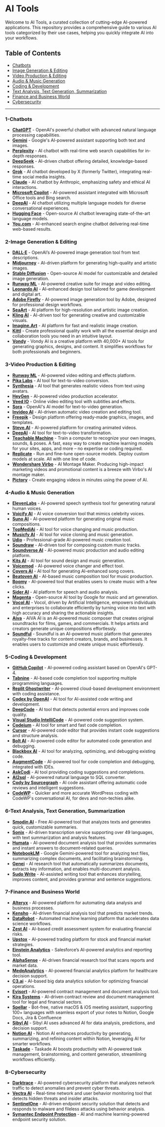 # AI Tools
Welcome to AI Tools, a curated collection of cutting-edge AI-powered applications. This repository provides a comprehensive guide to various AI tools categorized by their use cases, helping you quickly integrate AI into your workflows.

## Table of Contents
- [Chatbots](#1-chatbots)
- [Image Generation & Editing](#2-image-generation--editing)
- [Video Production & Editing](#3-video-production--editing)
- [Audio & Music Generation](#4-audio--music-generation)
- [Coding & Development](#5-coding--development)
- [Text Analysis, Text Generation, Summarization](#6-text-analysis-text-generation-summarization)
- [Finance and Business World](#7-finance-and-business-world)
- [Cybersecurity](#8-cybersecurity)
---
### 1-Chatbots

- **[ChatGPT](https://chatgpt.com/)** - OpenAI's powerful chatbot with advanced natural language processing capabilities.
- **[Gemini](https://gemini.google.com/app)** - Google's AI-powered assistant supporting both text and images.
- **[Perplexity](https://www.perplexity.ai/)** - AI chatbot with real-time web search capabilities for in-depth responses.
- **[DeepSeek](https://chat.deepseek.com/)** - AI-driven chatbot offering detailed, knowledge-based responses.
- **[Grok](https://grok.com/)** - AI chatbot developed by X (formerly Twitter), integrating real-time social media insights.
- **[Claude](https://claude.ai/)** - AI chatbot by Anthropic, emphasizing safety and ethical AI interactions.
- **[Microsoft Copilot](https://copilot.microsoft.com/)** - AI-powered assistant integrated with Microsoft Office tools and Bing search.
- **[DeepAI](https://deepai.org/chat)** - AI chatbot utilizing multiple language models for diverse conversational experiences.
- **[Hugging Face](https://huggingface.co/chat/)** - Open-source AI chatbot leveraging state-of-the-art language models.
- **[You.com](https://you.com/)** - AI-enhanced search engine chatbot delivering real-time web-based results.

### 2-Image Generation & Editing

- **[DALL·E](https://openai.com/dall-e)** - OpenAI’s AI-powered image generation tool from text descriptions.
- **[Midjourney](https://www.midjourney.com)** - AI-driven platform for generating high-quality and artistic images.
- **[Stable Diffusion](https://stablediffusionweb.com)** - Open-source AI model for customizable and detailed image generation.
- **[Runway ML](https://runwayml.com)** - AI-powered creative suite for image and video editing.
- **[Leonardo AI](https://leonardo.ai)** - AI-enhanced design tool tailored for game development and digital art.
- **[Adobe Firefly](https://www.adobe.com/tr/products/firefly.html)** - AI-powered image generation tool by Adobe, designed for professional design workflows.
- **[SeaArt](https://www.seaart.ai/)** - AI platform for high-resolution and artistic image creation.
- **[Kling AI](https://klingai.com/)** - AI-driven tool for generating creative and customizable visuals.
- **[Imagine.Art](https://www.imagine.art/)** - AI platform for fast and realistic image creation.
- **[Kittl](https://www.kittl.com/features/ai)** - Create professional quality work with all the essential design and collaboration tools you need in an intuitive layout.
- **[Vondy](https://www.vondy.com/)** - Vondy AI is a creative platform with 40,000+ AI tools for generating graphics, designs, and content. It simplifies workflows for both professionals and beginners.

### 3-Video Production & Editing

- **[Runway ML](https://runwayml.com)** - AI-powered video editing and effects platform.
- **[Pika Labs](https://pika.art)** - AI tool for text-to-video conversion.
- **[Synthesia](https://www.synthesia.io)** - AI tool that generates realistic videos from text using avatars.
- **[HeyGen](https://www.heygen.com)** - AI-powered video production accelerator.
- **[Veed IO](https://www.veed.io/)** - Online video editing tool with subtitles and effects.
- **[Sora](https://sora.com/)** - OpenAI's AI model for text-to-video generation.
- **[Invideo AI](https://invideo.io/)** - AI-driven automatic video creation and editing tool.
- **[Freepik](https://www.freepik.com/)** - Design platform offering ready-made graphics, images, and templates.
- **[Steve.AI](https://www.steve.ai/)** - AI-powered platform for creating animated videos.
- **[DeepAI](https://deepai.org/)** - AI tool for text-to-video transformation.
- **[Teachable Machine](https://teachablemachine.withgoogle.com/)** - Train a computer to recognize your own images, sounds, & poses. A fast, easy way to create machine learning models for your sites, apps, and more – no expertise or coding required.
- **[Replicate](https://replicate.com/)** - Run and fine-tune open-source models. Deploy custom models at scale. All with one line of code.
- **[Wondershare Virbo](https://virbo.wondershare.com/)** - AI Montage Maker. Producing high-impact marketing videos and promotional content is a breeze with Virbo's AI montage maker.
- **[Pictory](https://pictory.ai/)** - Create engaging videos in minutes using the power of AI.

### 4-Audio & Music Generation

- **[ElevenLabs](https://elevenlabs.io)** - AI-powered speech synthesis tool for generating natural human voices.
- **[Voicify AI](https://voicify.ai)** - AI voice conversion tool that mimics celebrity voices.
- **[Suno AI](https://suno.com)** - AI-powered platform for generating original music compositions.
- **[TopMediAi](https://www.topmediai.com/)** - AI tool for voice changing and music production.
- **[Musicfy AI](https://musicfy.lol/)** - AI tool for voice cloning and music generation.
- **[Udio](https://www.udio.com/)** - Professional-grade AI-powered music creation tool.
- **[Soundraw](https://soundraw.io/)** - AI-driven tool for composing custom music tracks.
- **[Soundverse AI](https://www.soundverse.ai/)** - AI-powered music production and audio editing platform.
- **[Kits AI](https://www.kits.ai/)** - AI tool for sound design and music generation.
- **[Voicemod](https://www.voicemod.net/)** - AI-powered voice changer and effect tool.
- **[Covers AI](https://covers.ai/)** - AI tool for generating AI-enhanced song covers.
- **[Beatoven AI](https://www.beatoven.ai/)** - AI-based music composition tool for music production.
- **[Boomy](https://boomy.com/)** - AI-powered tool that enables users to create music with a few clicks.
- **[Sider AI](https://sider.ai/)** - AI platform for speech and audio analysis.
- **[Magenta](https://magenta.tensorflow.org/)** - Open-source AI tool by Google for music and art generation.
- **[Vocol AI](https://www.vocol.ai/)** - Vocol, driven by Artificial Intelligence, empowers individuals and enterprises to collaborate efficiently by turning voice into text with high accuracy and sharing the actionable insights.
- **[Aiva](https://www.aiva.ai/)** - AIVA AI is an AI-powered music composer that creates original soundtracks for films, games, and commercials. It helps artists and creators generate unique compositions effortlessly.
- **[Soundful](https://soundful.com/)** - Soundful is an AI-powered music platform that generates royalty-free tracks for content creators, brands, and businesses. It enables users to customize and create unique music effortlessly.

### 5-Coding & Development

- **[GitHub Copilot](https://github.com/features/copilot)** - AI-powered coding assistant based on OpenAI's GPT-4.  
- **[Tabnine](https://www.tabnine.com/)** - AI-based code completion tool supporting multiple programming languages.  
- **[Replit Ghostwriter](https://replit.com/site/ghostwriter)** - AI-powered cloud-based development environment with coding assistance.  
- **[Codex by OpenAI](https://openai.com/index/openai-codex/)** - AI tool for AI-assisted code writing and development.  
- **[DeepCode](https://snyk.io/platform/deepcode-ai/)** - AI tool that detects potential errors and improves code quality.  
- **[Visual Studio IntelliCode](https://visualstudio.microsoft.com/services/intellicode/)** - AI-powered code suggestion system.  
- **[Codeium](https://www.codeium.com/)** - AI tool for smart and fast code completion.  
- **[Cursor](https://www.cursor.so/)** - AI-powered code editor that provides instant code suggestions and structure analysis.  
- **[Bolt AI](https://boltai.com/)** - AI-powered code editor for automated code generation and debugging.  
- **[Blackbox AI](https://www.useblackbox.io/)** - AI tool for analyzing, optimizing, and debugging existing code.  
- **[AugmentCode](https://www.augmentcode.com/)** - AI-powered tool for code completion and debugging, integrated with IDEs.  
- **[AskCodi](https://www.askcodi.com/)** - AI tool providing coding suggestions and completions.  
- **[AI2sql](https://www.ai2sql.io/)** - AI-powered natural language to SQL converter.  
- **[Cody by Sourcegraph](https://sourcegraph.com/cody)** - AI code assistant offering automatic code reviews and intelligent suggestions.
- **[CodeWP](https://codewp.ai/)** - Quicker and more accurate WordPress coding with CodeWP's conversational AI, for devs and non-techies alike.

### 6-Text Analysis, Text Generation, Summarization  

- **[Smodin AI](https://smodin.io/)** - Free AI-powered tool that analyzes texts and generates quick, customizable summaries.  
- **[Sonix](https://sonix.ai/)** - AI-driven transcription service supporting over 49 languages, with text summarization and analysis features.  
- **[Humata](https://www.humata.ai/)** - AI-powered document analysis tool that provides summaries and instant answers to document-related queries.  
- **[NotebookLM](https://notebooklm.google/)** - Google Gemini-powered tool for analyzing text files, summarizing complex documents, and facilitating brainstorming.  
- **[Genei](https://www.genei.io/)** - AI research tool that automatically summarizes documents, extracts key information, and enables multi-document analysis.  
- **[Sudo Write](https://sudowrite.com/)** - AI-assisted writing tool that enhances storytelling, improves content, and provides grammar and sentence suggestions.  

### 7-Finance and Business World  

- **[Alteryx](https://www.alteryx.com/)** - AI-powered platform for automating data analysis and business processes.  
- **[Kensho](https://kensho.com/)** - AI-driven financial analysis tool that predicts market trends.  
- **[DataRobot](https://www.datarobot.com/)** - Automated machine learning platform that accelerates data science workflows.  
- **[Zest AI](https://www.zest.ai/)** - AI-based credit assessment system for evaluating financial risks.  
- **[Upstox](https://upstox.com/)** - AI-powered trading platform for stock and financial market strategies.  
- **[Einstein Analytics](https://www.salesforce.com/eu/artificial-intelligence/)** - Salesforce’s AI-powered analytics and reporting tool.  
- **[AlphaSense](https://www.alpha-sense.com/)** - AI-driven financial research tool that scans reports and market data.  
- **[MedeAnalytics](https://medeanalytics.com/)** - AI-powered financial analytics platform for healthcare decision support.  
- **[C3.ai](https://c3.ai/)** - AI-based big data analytics solution for optimizing financial operations.  
- **[Evisort](https://www.evisort.com/)** - AI-powered contract management and document analysis tool.  
- **[Kira Systems](https://kirasystems.com/)** - AI-driven contract review and document management tool for legal and financial sectors.
- **[Spellar](https://spellar.ai/)** - Bot-free, native macOS & iOS meeting assistant, supporting 100+ languages with seamless export of your notes to Notion, Google Docs, Jira & Confluence
- **[Sibyl AI](https://sibyls.ai/)** - Sibyl AI uses advanced AI for data analysis, predictions, and decision support.
- **[Notion AI](https://www.notion.com/product/ai)** - Notion AI enhances productivity by generating, summarizing, and refining content within Notion, leveraging AI for smarter workflows.
- **[Taskade](https://www.taskade.com/)** - Taskade AI boosts productivity with AI-powered task management, brainstorming, and content generation, streamlining workflows efficiently.

### 8-Cybersecurity  

- **[Darktrace](https://www.darktrace.com/)** - AI-powered cybersecurity platform that analyzes network traffic to detect anomalies and prevent cyber threats.  
- **[Vectra AI](https://www.vectra.ai/)** - Real-time network and user behavior monitoring tool that detects hidden threats and insider attacks.  
- **[SentinelOne](https://www.sentinelone.com/)** - AI-driven endpoint security solution that detects and responds to malware and fileless attacks using behavior analysis.  
- **[Symantec Endpoint Protection](https://www.broadcom.com/products/cybersecurity/endpoint)** - AI and machine learning-powered endpoint security solution.  
